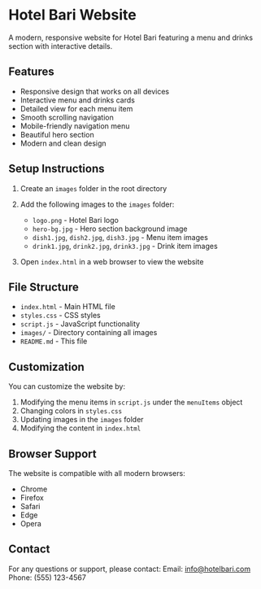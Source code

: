 # Hotel Bari Website

A modern, responsive website for Hotel Bari featuring a menu and drinks section with interactive details.

## Features

- Responsive design that works on all devices
- Interactive menu and drinks cards
- Detailed view for each menu item
- Smooth scrolling navigation
- Mobile-friendly navigation menu
- Beautiful hero section
- Modern and clean design

## Setup Instructions

1. Create an `images` folder in the root directory
2. Add the following images to the `images` folder:
   - `logo.png` - Hotel Bari logo
   - `hero-bg.jpg` - Hero section background image
   - `dish1.jpg`, `dish2.jpg`, `dish3.jpg` - Menu item images
   - `drink1.jpg`, `drink2.jpg`, `drink3.jpg` - Drink item images

3. Open `index.html` in a web browser to view the website

## File Structure

- `index.html` - Main HTML file
- `styles.css` - CSS styles
- `script.js` - JavaScript functionality
- `images/` - Directory containing all images
- `README.md` - This file

## Customization

You can customize the website by:

1. Modifying the menu items in `script.js` under the `menuItems` object
2. Changing colors in `styles.css`
3. Updating images in the `images` folder
4. Modifying the content in `index.html`

## Browser Support

The website is compatible with all modern browsers:
- Chrome
- Firefox
- Safari
- Edge
- Opera

## Contact

For any questions or support, please contact:
Email: info@hotelbari.com
Phone: (555) 123-4567 
